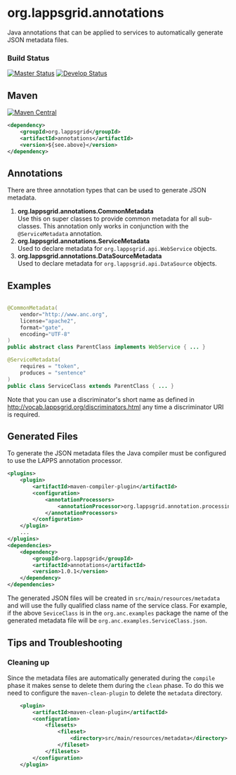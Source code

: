 org.lappsgrid.annotations
=========================

Java annotations that can be applied to services to automatically generate JSON metadata files.


### Build Status

[![Master Status](http://grid.anc.org:9080/travis/svg/lapps/org.lappsgrid.annotations?branch=master)](https://travis-ci.org/lapps/org.lappsgrid.annotations)
[![Develop Status](http://grid.anc.org:9080/travis/svg/lapps/org.lappsgrid.annotations?branch=develop)](https://travis-ci.org/lapps/org.lappsgrid.annotations)

## Maven

[![Maven Central](https://maven-badges.herokuapp.com/maven-central/org.lappsgrid/annotations/badge.svg?style=plastic)](https://maven-badges.herokuapp.com/maven-central/org.lappsgrid/annotations)

```xml
<dependency>
    <groupId>org.lappsgrid</groupId>
    <artifactId>annotations</artifactId>
    <version>${see.above}</version>
</dependency>
```

## Annotations

There are three annotation types that can be used to generate JSON metadata.

1. **org.lappsgrid.annotations.CommonMetadata**<br/>
Use this on super classes to provide common metadata for all sub-classes. This annotation
only works in conjunction with the `@ServiceMetadata` annotation.
1. **org.lappsgrid.annotations.ServiceMetadata**<br/>
Used to declare metadata for `org.lappsgrid.api.WebService` objects.
1. **org.lappsgrid.annotations.DataSourceMetadata**<br/>
Used to declare metadata for `org.lappsgrid.api.DataSource` objects.

## Examples

```java

@CommonMetadata(
    vendor="http://www.anc.org",
    license="apache2",
    format="gate",
    encoding="UTF-8"
)
public abstract class ParentClass implements WebService { ... }

@ServiceMetadata(
    requires = "token",
    produces = "sentence"
)
public class ServiceClass extends ParentClass { ... }
```
Note that you can use a discriminator's short name as defined in
http://vocab.lappsgrid.org/discriminators.html any time a discriminator
URI is required.

## Generated Files

To generate the JSON metadata files the Java compiler must be configured to use the
LAPPS annotation processor.

```xml
<plugins>
    <plugin>
        <artifactId>maven-compiler-plugin</artifactId>
        <configuration>
            <annotationProcessors>
                <annotationProcessor>org.lappsgrid.annotation.processing.MetadataProcessor</annotationProcessor>
            </annotationProcessors>
        </configuration>
    </plugin>
    ...
</plugins>
<dependencies>
    <dependency>
        <groupId>org.lappsgrid</groupId>
        <artifactId>annotations</artifactId>
        <version>1.0.1</version>
    </dependency>
</dependencies>
```

The generated JSON files will be created in `src/main/resources/metadata` and will use
the fully qualified class name of the service class. For example, if the above `SeviceClass`
is in the `org.anc.examples` package the name of the generated metadata file will be
`org.anc.examples.ServiceClass.json`.

## Tips and Troubleshooting

### Cleaning up

Since the metadata files are automatically generated during the `compile`
 phase it makes sense to delete them during the `clean` phase. To do this 
 we need to configure the `maven-clean-plugin` to delete the `metadata`
 directory.
 
```xml
    <plugin>
        <artifactId>maven-clean-plugin</artifactId>
        <configuration>
            <filesets>
                <fileset>
                    <directory>src/main/resources/metadata</directory>
                </fileset>
            </filesets>
        </configuration>
    </plugin>
```
